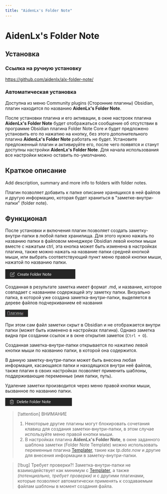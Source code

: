 ```yaml
---
title: "AidenLx's Folder Note"
---
```


# AidenLx's Folder Note

## Установка

### Ссылка на ручную установку

<https://github.com/aidenlx/alx-folder-note/>

### Автоматическая установка

Доступна из меню Community plugins (Сторонние плагины) Obsidian, плагин находится по названию **AidenLx's Folder Note**.

После установки плагина и его активации, в окне настроек плагина **AidenLx's Folder Note** будет отображаться сообщение об отсутствии в программе Obsidian плагина Folder Note Core и будет предложено установить его по нажатию на кнопку, без этого дополнительного плагина **AidenLx's Folder Note** работать не будет. Установите предложенный плагин и активируйте его, после чего появятся и станут доступны настройки **AidenLx's Folder Note**. Для начала использования все настройки можно оставить по-умолчанию.

## Краткое описание

Add description, summary and more info to folders with folder notes.

Плагин позволяет добавить к папке описание хранящихся в ней файлов и другую информацию, которая будет храниться в "заметке-внутри-папки" (folder note).

## Функционал

После установки и включения плагин позволяет создать заметку-внутри-папки в любой папке хранилища. Для этого нужно нажать по названию папки в файловом менеджере Obsidian левой кнопки мыши вместе с нажатым ctrl, эта кнопка может быть изменена в настройках плагина, также можно нажать на название папки средней кнопкой мыши, или выбрать соответствующий пункт меню правой кнопки мыши, нажатой по названию папки.

![](../!!files/AidenLx's%20Folder%20Note_create.png)

Созданная в результате заметка имеет формат .md, и название, которое совпадает с названием содержащей эту заметку папки. Визуально папка, в которой уже создана заметка-внутри-папки, выделяется в дереве файлов подчеркиванием её названия

![](../!!files/AidenLx's%20Folder%20Note_Folder%20with%20note.png)

При этом сам файл заметки скрыт в Obsidian и не отображается внутри папки (может быть изменено в настройках плагина). Однако заметка видна при создании ссылок и в окне открытия заметок (`Ctrl + O`).

Созданная заметка-внутри-папки открывается по нажатию левой кнопки мыши по названию папки, в которой она содержится.

В данную заметку-внутри-папки может быть внесена любая информация, касающаяся папки и находящихся внутри неё файлов, также плагин в своих настройках позволяет применить шаблоны, поддерживающие переменные (имя папки, путь).

Удаление заметки производится через меню правой кнопки мыши, вызванное по названию папки.

![](../!!files/AidenLx's%20Folder%20Note_Delete.png)

 > [!attention] ВНИМАНИЕ
> 1. Некоторые другие плагины могут блокировать сочетания клавиш для создания заметки-внутри-папки, в этом случае используйте меню правой кнопки мыши.
> 2. В настройках плагина **AidenLx's Folder Note**, в окне заданного шаблона заметки (Folder Note Template) можно использовать переменные плагина [Templater](Templater.md), такие как *tp.date.now* и другие для внесения информации в заметку-внутри-папки.

> [!bug] Требует проверки?!
> Заметка-внутри-папки не взаимодействует как минимум с [Templater](Templater.md), а также *(потенциально, требует проверки)* и с другими плагинами, которые позволяют автоматически применять к создаваемым файлам шаблоны в момент создания файла.
